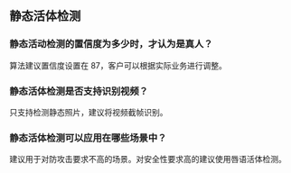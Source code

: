 ## 静态活体检测

### 静态活动检测的置信度为多少时，才认为是真人？
算法建议置信度设置在 87，客户可以根据实际业务进行调整。

### 静态活体检测是否支持识别视频？
只支持检测静态照片，建议将视频截帧识别。

### 静态活体检测可以应用在哪些场景中？
建议用于对防攻击要求不高的场景。对安全性要求高的建议使用唇语活体检测。
